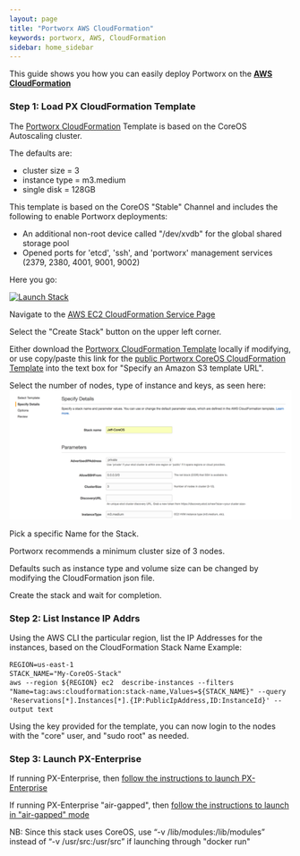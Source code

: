 ```yaml
---
layout: page
title: "Portworx AWS CloudFormation"
keywords: portworx, AWS, CloudFormation
sidebar: home_sidebar
---
```


This guide shows you how you can easily deploy Portworx on the [**AWS CloudFormation**](https://aws.amazon.com/cloudformation/)

### Step 1: Load PX CloudFormation Template 

The [Portworx CloudFormation](/px_aws_coreos_cf.json) Template is based on the CoreOS Autoscaling cluster.

The defaults are:

+ cluster size = 3
+ instance type = m3.medium
+ single disk = 128GB

This template is based on the CoreOS "Stable" Channel and includes the following to enable Portworx deployments:

+ An additional non-root device called "/dev/xvdb" for the global shared storage pool
+ Opened ports for 'etcd', 'ssh', and 'portworx' management services (2379, 2380, 4001, 9001, 9002)

Here you go:
<p><a href="https://console.aws.amazon.com/cloudformation/home#/stacks/new?stackName=PX-STACK&amp;templateURL=https://s3-external-1.amazonaws.com/cf-templates-1oefrvxk1p71o-us-east-1/2017006aMC-Portworx_CoreOS_Stack_v2sy5zdasfczjbltbig67n1att9" rel="nofollow noreferrer"><img src="https://cdn.rawgit.com/buildkite/cloudformation-launch-stack-button-svg/master/launch-stack.svg" alt="Launch Stack"></a></p>

Navigate to the [AWS EC2 CloudFormation Service Page](https://console.aws.amazon.com/cloudformation/home)

Select the "Create Stack" button on the upper left corner.

Either download the [Portworx CloudFormation Template](/px_aws_coreos_cf.json) locally if modifying, or use copy/paste this link for the [public Portworx CoreOS CloudFormation Template](https://s3-external-1.amazonaws.com/cf-templates-1oefrvxk1p71o-us-east-1/2017006aMC-Portworx_CoreOS_Stack_v2sy5zdasfczjbltbig67n1att9) into the text box for "Specify an Amazon S3 template URL".

Select the number of nodes, type of instance and keys, as seen here:
![Cloud_formation_setup](/images/cf_px.png)

Pick a specific Name for the Stack.

Portworx recommends a minimum cluster size of 3 nodes.

Defaults such as instance type and volume size can be changed by modifying the CloudFormation json file.

Create the stack and wait for completion.

### Step 2: List Instance IP Addrs

Using the AWS CLI the particular region, list the IP Addresses for the instances, based on the CloudFormation Stack Name
Example:

```
REGION=us-east-1
STACK_NAME="My-CoreOS-Stack"
aws --region ${REGION} ec2  describe-instances --filters "Name=tag:aws:cloudformation:stack-name,Values=${STACK_NAME}" --query 'Reservations[*].Instances[*].{IP:PublicIpAddress,ID:InstanceId}' --output text
```

Using the key provided for the template, you can now login to the nodes with the "core" user, and "sudo root" as needed.

### Step 3: Launch PX-Enterprise

If running PX-Enterprise, then [follow the instructions to launch PX-Enterprise](get-started-px-enterprise.html)

If running PX-Enterprise "air-gapped", then [follow the instructions to launch in "air-gapped" mode](/run-air-gap.html)

NB: Since this stack uses CoreOS, use “-v /lib/modules:/lib/modules” instead of “-v /usr/src:/usr/src” if launching through "docker run"



